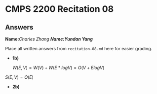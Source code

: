# CMPS 2200 Recitation 08

## Answers

**Name:**__Charles Zhang_
**Name:**__Yundan Yang___


Place all written answers from `recitation-08.md` here for easier grading.



- **1b)**


  $W(E,V) = W(V) + W(E*log V) = O(V+Elog V)$

 
 $S(E,V) = O(E)$  


- **2b)**


